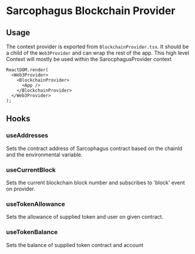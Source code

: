 # Sarcophagus Blockchain Provider

## Usage

The context provider is exported from `BlockchainProvider.tsx`. It should be a child of the `Web3Provider` and can wrap the rest of the app. This high level Context will mostly be used within the SarocphagusProvider context

```tsx
ReactDOM.render(
  <Web3Provider>
    <BlockchainProvider>
      <App />
    </BlockchainProvider>
  </Web3Provider>
);
```
## Hooks

### useAddresses

Sets the contract address of Sarcophagus contract based on the chainId and the environmental variable.

### useCurrentBlock

Sets the current blockchain block number and subscribes to 'block' event on provider.

### useTokenAllowance

Sets the allowance of supplied token and user on given contract.

### useTokenBalance

Sets the balance of supplied token contract and account